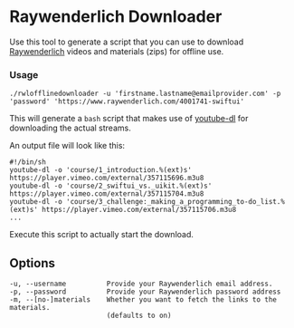 # Raywenderlich Downloader
Use this tool to generate a script that you can use to download [Raywenderlich](https://www.raywenderlich.com) videos and materials (zips) for offline use. 

### Usage
```
./rwlofflinedownloader -u 'firstname.lastname@emailprovider.com' -p 'password' 'https://www.raywenderlich.com/4001741-swiftui'
```

This will generate a `bash` script that makes use of [youtube-dl](https://github.com/ytdl-org/youtube-dl) for downloading the actual streams.  

An output file will look like this:

```
#!/bin/sh
youtube-dl -o 'course/1_introduction.%(ext)s' https://player.vimeo.com/external/357115696.m3u8
youtube-dl -o 'course/2_swiftui_vs._uikit.%(ext)s' https://player.vimeo.com/external/357115704.m3u8
youtube-dl -o 'course/3_challenge:_making_a_programming_to-do_list.%(ext)s' https://player.vimeo.com/external/357115706.m3u8
...
```

Execute this script to actually start the download.  

## Options

```
-u, --username          Provide your Raywenderlich email address.
-p, --password          Provide your Raywenderlich password address
-m, --[no-]materials    Whether you want to fetch the links to the materials.
                        (defaults to on)
```